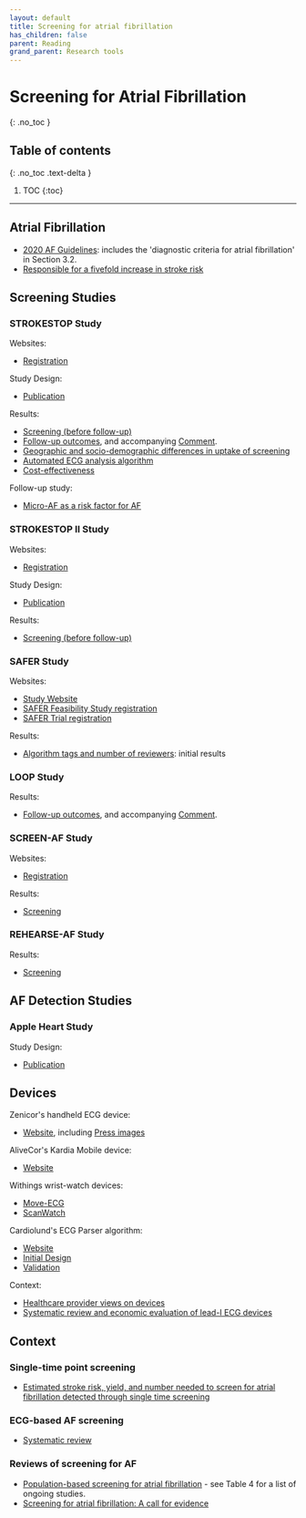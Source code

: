 ```yaml
---
layout: default
title: Screening for atrial fibrillation
has_children: false
parent: Reading
grand_parent: Research tools
---
```


# Screening for Atrial Fibrillation
{: .no_toc }

## Table of contents
{: .no_toc .text-delta }

1. TOC
{:toc}

---

## Atrial Fibrillation

- [2020 AF Guidelines](https://doi.org/10.1093/eurheartj/ehaa612): includes the 'diagnostic criteria for atrial fibrillation' in Section 3.2.
- [Responsible for a fivefold increase in stroke risk](https://doi.org/0.1161/01.str.22.8.983)

## Screening Studies

### STROKESTOP Study

Websites:
- [Registration](https://clinicaltrials.gov/ct2/show/NCT01593553)

Study Design:
- [Publication](https://doi.org/10.1093/europace/eus217)

Results:
- [Screening (before follow-up)](https://doi.org/10.1161/CIRCULATIONAHA.114.014343)
- [Follow-up outcomes](https://doi.org/10.1016/s0140-6736(21)01637-8), and accompanying [Comment](https://doi.org/10.1016/S0140-6736(21)01750-5).
- [Geographic and socio-demographic differences in uptake of screening](https://doi.org/10.1016/j.ijcard.2016.07.198)
- [Automated ECG analysis algorithm](https://doi.org/10.1093/europace/euw286)
- [Cost-effectiveness](https://doi.org/10.1093/europace/euv083)

Follow-up study:
- [Micro-AF as a risk factor for AF](https://doi.org/10.1016/j.amjcard.2018.06.030)

### STROKESTOP II Study

Websites:
- [Registration](https://clinicaltrials.gov/ct2/show/NCT02743416)

Study Design:
- [Publication](https://doi.org/10.1093/europace/euw319)

Results:
- [Screening (before follow-up)](https://doi.org/10.1093/europace/euz255)

### SAFER Study

Websites:
- [Study Website](https://www.safer.phpc.cam.ac.uk/)
- [SAFER Feasibility Study registration](https://www.isrctn.com/ISRCTN16939438)
- [SAFER Trial registration](https://www.isrctn.com/ISRCTN72104369)

Results:
- [Algorithm tags and number of reviewers](https://doi.org/10.3390/ecsa-7-08195): initial results

### LOOP Study

Results:
- [Follow-up outcomes](https://doi.org/10.1016/s0140-6736(21)01698-6), and accompanying [Comment](https://doi.org/10.1016/S0140-6736(21)01785-2).

### SCREEN-AF Study

Websites:
- [Registration](https://clinicaltrials.gov/ct2/show/NCT02392754)

Results:
- [Screening](https://doi.org/10.1001/jamacardio.2021.0038)

### REHEARSE-AF Study

Results:
- [Screening](https://doi.org/10.1161/CIRCULATIONAHA.117.030583)

## AF Detection Studies

### Apple Heart Study

Study Design:
- [Publication](https://doi.org/10.1016/j.ahj.2018.09.002)

## Devices

Zenicor's handheld ECG device:
- [Website](https://zenicor.com/zenicor-ekg/), including [Press images](https://zenicor.com/press-material/)

AliveCor's Kardia Mobile device:
- [Website](https://www.kardia.com/)

Withings wrist-watch devices:
- [Move-ECG](https://www.withings.com/uk/en/move-ecg)
- [ScanWatch](https://www.withings.com/de/en/scanwatch)

Cardiolund's ECG Parser algorithm:
- [Website](https://cardiolund.com/ecg-parser/)
- [Initial Design](http://cinc.mit.edu/archives/2012/pdf/0193.pdf)
- [Validation](https://doi.org/10.1093/europace/euw286)

Context:
- [Healthcare provider views on devices](https://doi.org/10.1016/j.cvdhj.2020.06.002)
- [Systematic review and economic evaluation of lead-I ECG devices](https://doi.org/10.3310/hta24030)

## Context

### Single-time point screening

- [Estimated stroke risk, yield, and number needed to screen for atrial fibrillation detected through single time screening](https://doi.org/10.1371/journal.pmed.1002903)

### ECG-based AF screening 

- [Systematic review](https://doi.org/10.1001/jama.2018.4190)

### Reviews of screening for AF
- [Population-based screening for atrial fibrillation](https://doi.org/10.1161/CIRCRESAHA.120.316341) - see Table 4 for a list of ongoing studies.
- [Screening for atrial fibrillation: A call for evidence](https://doi.org/10.1093/eurheartj/ehz834)